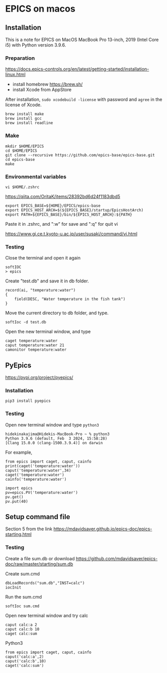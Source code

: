 # EPICS on macos

## Installation

This is a note for EPICS on MacOS MacBook Pro 13-inch, 2019 (Intel Core i5) with Python version 3.9.6.

### Preparation

https://docs.epics-controls.org/en/latest/getting-started/installation-linux.html

- install homebrew https://brew.sh/
- install Xcode from AppStore

After installation, `sudo xcodebuild -license` with password and `agree` in the license of Xcode.

```
brew install make
brew install gcc
brew install readline
```

### Make
```
mkdir $HOME/EPICS
cd $HOME/EPICS
git clone --recursive https://github.com/epics-base/epics-base.git
cd epics-base
make
```

### Environmental variables

```
vi $HOME/.zshrc
```

https://qiita.com/OritaK/items/28392bd6d24f1183dbd5

```
export EPICS_BASE=${HOME}/EPICS/epics-base
export EPICS_HOST_ARCH=$(${EPICS_BASE}/startup/EpicsHostArch)
export PATH=${EPICS_BASE}/bin/${EPICS_HOST_ARCH}:${PATH}
```
Paste it in .zshrc, and ":w" for save and ":q" for quit vi

https://www.gi.ce.t.kyoto-u.ac.jp/user/susaki/command/vi.html

### Testing

Close the terminal and open it again
```
softIOC
> epics
```

Create "test.db" and save it in db folder. 
```
record(ai, "temperature:water")
{
    field(DESC, "Water temperature in the fish tank")
}
```

Move the current directory to db folder, and type.

```
softIoc -d test.db
```

Open the new terminal window, and type

```
caget temperature:water
caput temperature:water 21
camonitor temperature:water
```

## PyEpics

https://pypi.org/project/pyepics/

### Installation

```
pip3 install pyepics
```


### Testing

Open new terminal window and type `python3`

```
hidekinakajima@Hidekis-MacBook-Pro ~ % python3
Python 3.9.6 (default, Feb  3 2024, 15:58:28) 
[Clang 15.0.0 (clang-1500.3.9.4)] on darwin
```

For example,
```
from epics import caget, caput, cainfo
print(caget('temperature:water'))
caput('temperature:water',34)
caget('temperature:water')
cainfo('temperature:water')
```


```
import epics
pv=epics.PV('temperature:water')
pv.get()
pv.put(40)
```

## Setup command file

Section 5 from the link
https://mdavidsaver.github.io/epics-doc/epics-starting.html

### Testing

Create a file sum.db or download https://github.com/mdavidsaver/epics-doc/raw/master/starting/sum.db

Create sum.cmd
```
dbLoadRecords("sum.db","INST=calc")
iocInit
```

Run the sum.cmd
```
softIoc sum.cmd
```

Open new terminal window and try calc
```
caput calc:a 2
caput calc:b 10
caget calc:sum
```

Python3
```
from epics import caget, caput, cainfo
caput('calc:a',2)
caput('calc:b',10)
caget('calc:sum')
```


